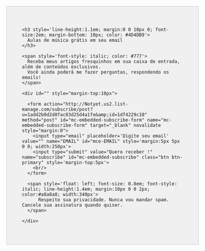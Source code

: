 <div style="float: left; background:#f0f0f0; border:1px solid #ccc; width:100%; margin-top:30px">

  <div class="" style='float: left; padding:40px'>
    
    <h3 style='line-height:1.1em; margin:0 0 10px 0; font-size:2em; margin-bottom: 10px; color: #4D4DB9'>
      Aulas de música grátis em seu email
    </h3>

    <span style='font-style: italic; color: #777'>
      Receba meus artigos fresquinhos em sua caixa de entrada, além de conteúdos exclusivos.
      Você ainda poderá me fazer perguntas, respondendo os emails!
    </span>
      
    <div id="" style="margin-top:10px">
      
      <form action="http://Notyet.us2.list-manage.com/subscribe/post?u=1add2b0d2d8fac83d25d4a1fe&amp;id=1df4229c10" method="post" id="mc-embedded-subscribe-form" name="mc-embedded-subscribe-form" target="_blank" novalidate style="margin:0">
        <input type="email" placeholder='Digite seu email' value="" name="EMAIL" id="mce-EMAIL" style='margin:5px 5px 0 0; width:250px'>
        <input type="submit" value="Quero receber !" name="subscribe" id="mc-embedded-subscribe" class="btn btn-primary" style='margin-top:5px'>
        <br/>
      </form>

      <span style='float: left; font-size: 0.8em; font-style: italic; line-height:1.4em; margin:10px 0 0 2px; color:#a8a8a8; width:340px'>
          Respeito sua privacidade. Nunca vou mandar spam. Cancele sua assinatura quando quiser.
      </span>

    </div>

  </div>
  
</div>

<script type="text/javascript" charset="utf-8">
  $(function(){
    $('#mc-embedded-subscribe').click(function(e){
      _gaq.push(['_trackEvent', 'assinar', 'submit', 'email', 1]);
    });
  })
</script>
